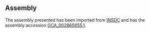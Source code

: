 
Assembly
--------

The assembly presented has been imported from 
[INSDC](http://www.insdc.org) and has the assembly accession
[GCA\_002865655.1](http://www.ebi.ac.uk/ena/data/view/GCA_002865655.1).

